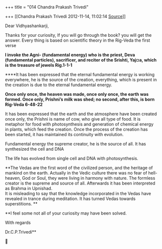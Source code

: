 +++
title = "014 Chandra Prakash Trivedi"

+++
[[Chandra Prakash Trivedi	2012-11-14, 11:02:14 [Source](https://groups.google.com/g/bvparishat/c/OnihvOrH4gc)]]



Dear Vidhyashankarji,  
  
Thanks for your curiosity, If you will go through the book? you will get the answer. Every thing is based on scientific theory in the Rig-Veda the first verse

**I invoke the Agni- (fundamental energy) who is the priest, Deva (fundamental particles), sacrificer, and reciter of the Srishti, Yaj¤a, which is the treasure of jewels Rig.1-1-1**

****It has been expressed that the eternal fundamental energy is working everywhere, he is the source of the creation, everything, which is present in the creation is due to the eternal fundamental energy.  

**Once only once, the heaven was made, once only once, the earth was formed. Once only, Prishni’s milk was shed; no second, after this, is born Rig-Veda 6-48-22**

It has been expressed that the earth and the atmosphere have been created once only, the Prishni is name of cow, who give all type of food. It is metaphor for food with photosynthesis and generation of chemical energy in plants, which feed the creation. Once the process of the creation has been started, it has maintained its continuity with evolution.

Fundamental energy the supreme creator, he is the source of all. It has synthesized the cell and DNA  

The life has evolved from single cell and DNA with photosynthesis.

  
  
**The Vedas are the first word of the civilized person, and the heritage of mankind on the earth. Actually in the Vedic culture there was no fear of hell-heaven, God or Soul, they were living in harmony with nature. The formless creator is the supreme and source of all. Afterwards it has been interpreted as Brahma in Upnishad.  
It is misleading to say that the knowledge incorporated in the Vedas have revealed in trance during meditation. It has turned Vedas towards superstitions. **  
  
**I feel some not all of your curiosity may have been solved.  
  
With regards  
  
Dr.C.P.Trivedi**  



